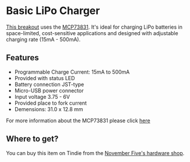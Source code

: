 # Basic LiPo Charger

[This breakout](https://www.tindie.com/products/novemberfive/basic-lipo-battery-charger/) uses the [MCP73831](http://www.microchip.com/wwwproducts/en/en024903). It's ideal for charging LiPo batteries in space-limited, cost-sensitive applications and designed with adjustable charging rate (15mA - 500mA).

## Features

* Programmable Charge Current: 15mA to 500mA
* Provided with status LED
* Battery connection JST-type
* Micro-USB power connector
* Input voltage 3.75 - 6V
* Provided place to fork current
* Demensions: 31.0 x 12.8 mm

For more information about the MCP73831 please click [here](https://cdn.sparkfun.com/datasheets/Dev/Arduino/Shields/MCP738312.pdf)

## Where to get?
You can buy this item on Tindie from the [November Five's hardware shop](https://www.tindie.com/products/novemberfive/basic-lipo-battery-charger/). 